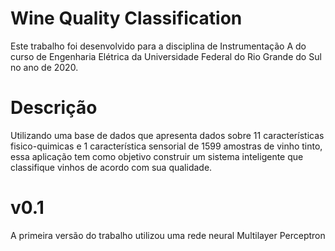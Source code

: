 # Wine Quality Classification
Este trabalho foi desenvolvido para a disciplina de Instrumentação A do curso de Engenharia Elétrica da Universidade Federal do Rio Grande do Sul no ano de 2020.

# Descrição
Utilizando uma base de dados que apresenta dados sobre 11 características fisico-quimicas e 1 característica sensorial de 1599 amostras de vinho tinto, essa aplicação tem 
como objetivo construir um sistema inteligente que classifique vinhos de acordo com sua qualidade. 

# v0.1
A primeira versão do trabalho utilizou uma rede neural Multilayer Perceptron

